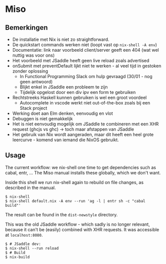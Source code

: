 # Miso

## Bemerkingen

- De installatie met Nix is niet zo straightforward.
- De quickstart commands werken niet (loopt vast op `nix-shell -A env`)
- Documentatie: link naar voorbeeld client/server geeft een 404 (wat wel nuttig was voor ons)
- Het voorbeeld met JSaddle heeft geen live reload zoals advertised
- onSubmit met preventDefault lijkt niet te werken - al veel tijd in gestoken zonder oplossing
  - In Functional Programming Slack om hulp gevraagd (30/01 - nog geen antwoord)
  - Blijkt enkel in JSaddle een probleem te zijn
  - Tijdelijk opgelost door een div ipv een form te gebruiken
- Rechtstreeks Haskell kunnen gebruiken is wel een groot voordeel
  - Autocomplete in vscode werkt niet out-of-the-box zoals bij een Stack project
- Werking doet aan Elm denken, eenvoudig en vlot
- Debuggen is niet gemakkelijk
- Het is niet eenvoudig mogelijk om JSaddle te combineren met een XHR request (ghcjs vs ghc) -> toch maar afstappen van JSaddle
- Het gebruik van Nix wordt aangeraden, maar dit heeft een heel grote leercurve - komend van iemand die NixOS gebruikt.

## Usage

The current workflow: we nix-shell one time to get dependencies such as cabal, entr, ... The Miso manual
installs these globally, which we don't want.

Inside this shell we run nix-shell again to rebuild on file changes, as described in the manual.

```
$ nix-shell
$ nix-shell default.nix -A env --run 'ag -l | entr sh -c "cabal build"'
```

The result can be found in the `dist-newstyle` directory.

This was the old JSaddle workflow - which sadly is no longer relevant, because it can't be (easily)
combined with XHR requests. It was accessible at `localhost:8080`.

```
$ # JSaddle dev:
$ nix-shell --run reload
$ # Build
$ nix-build
```
